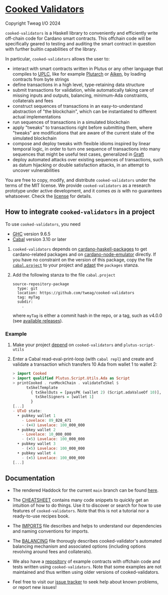 # [Cooked Validators](https://github.com/tweag/cooked-validators/)

Copyright Tweag I/O 2024

`cooked-validators` is a Haskell library to conveniently and efficiently write
off-chain code for Cardano smart contracts. This offchain code will be
specifically geared to testing and auditing the smart contract in question with
further builtin capabilities of the library.

In particular, `cooked-validators` allows the user to:
- interact with smart contracts written in Plutus or any other language that
  compiles to [UPLC](https://plutonomicon.github.io/plutonomicon/uplc), like for
  example [Plutarch](https://github.com/Plutonomicon/plutarch-plutus) or
  [Aiken](https://aiken-lang.org/), by loading contracts from byte strings
- define transactions in a high level, type-retaining data structure
- submit transactions for validation, while automatically taking care of missing
  inputs and outputs, balancing, minimum-Ada constraints, collaterals and fees
- construct sequences of transactions in an easy-to-understand abstraction of
  "the blockchain", which can be instantiated to different actual
  implementations
- run sequences of transactions in a simulated blockchain
- apply "tweaks" to transactions right before submitting them, where "tweaks"
  are modifications that are aware of the current state of the simulated
  blockchain
- compose and deploy tweaks with flexible idioms inspired by linear temporal
  logic, in order to turn one sequence of transactions into many sequences that
  might be useful test cases, generalized in
  [Graft](https://github.com/tweag/graft)
- deploy automated attacks over existing sequences of transactions, such as
  datum hijacking or double satisfaction attacks, in an attempt to uncover
  vulnerabilities

You are free to copy, modify, and distribute `cooked-validators` under the terms
of the MIT license. We provide `cooked-validators` as a research prototype under
active development, and it comes _as is_ with no guarantees whatsoever. Check
the [license](LICENSE) for details.

## How to integrate `cooked-validators` in a project

To use `cooked-validators`, you need
- [GHC](https://www.haskell.org/ghc/download_ghc_9_6_5.html) version 9.6.5
- [Cabal](https://www.haskell.org/cabal) version 3.10 or later

1. `cooked-validators` depends on
[cardano-haskell-packages](https://github.com/input-output-hk/cardano-haskell-packages)
to get cardano-related packages and on
[cardano-node-emulator](https://github.com/IntersectMBO/cardano-node-emulator)
directly. If you have no constraint on the version of this package, copy the
file [`cabal.project`](./cabal.project) to your project and
[adapt](https://cabal.readthedocs.io/en/stable/cabal-project.html#specifying-the-local-packages)
the `packages` stanza.
   
2. Add the following stanza to the file `cabal.project`
   ```cabal.project
   source-repository-package
     type: git
     location: https://github.com/tweag/cooked-validators
     tag: myTag
     subdir:
       .
   ```
   where `myTag` is either a commit hash in the repo, or a tag, such as v4.0.0
   (see [available
   releases](https://github.com/tweag/cooked-validators/releases)).

### Example
   
1. Make your project
   [depend](https://cabal.readthedocs.io/en/stable/getting-started.html#adding-dependencies)
   on `cooked-validators` and `plutus-script-utils`
   
3. Enter a Cabal read-eval-print-loop (with `cabal repl`)
   and create and validate a transaction which transfers 10 Ada
   from wallet 1 to wallet 2:
   ```haskell
   > import Cooked
   > import qualified Plutus.Script.Utils.Ada as Script
   > printCooked . runMockChain . validateTxSkel $
         txSkelTemplate
           { txSkelOuts = [paysPK (wallet 2) (Script.adaValueOf 10)],
             txSkelSigners = [wallet 1]
           }
   [...]
   - UTxO state:
     • pubkey wallet 1
       - Lovelace: 89_828_471
       - (×4) Lovelace: 100_000_000
     • pubkey wallet 2
       - Lovelace: 10_000_000
       - (×5) Lovelace: 100_000_000
     • pubkey wallet 3
       - (×5) Lovelace: 100_000_000
     • pubkey wallet 4
       - (×5) Lovelace: 100_000_000
   [...]
   ```

## Documentation

- The rendered Haddock for the current `main` branch can be found
  [here](https://tweag.github.io/cooked-validators/).

- The [CHEATSHEET](doc/CHEATSHEET.md) contains many code snippets to quickly get
an intuition of how to do things. Use it to discover or search for how to use
features of `cooked-validators`. Note that this is not a tutorial nor a
ready-to-use recipes book.

- The [IMPORTS](doc/IMPORTS.md) file describes and helps to understand our
  dependencies and naming conventions for imports.

- The [BALANCING](doc/BALANCING.md) file thorougly describes cooked-validator's
  automated balancing mechanism and associated options (including options
  revolving around fees and collaterals).

- We also have a [repository](https://github.com/tweag/cooked-smart-contracts)
of example contracts with offchain code and tests written using
`cooked-validators`. Note that some examples are not maintained and thus written
using older versions of cooked-validators.

- Feel free to visit our [issue
tracker](https://github.com/tweag/cooked-validators/issues) to seek help about
known problems, or report new issues!
